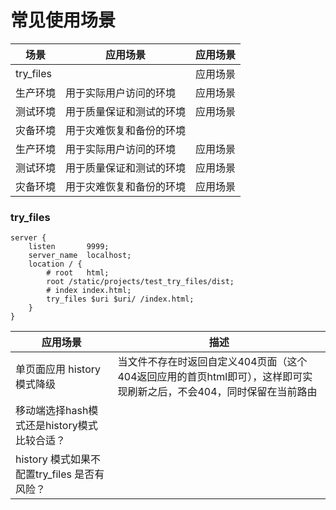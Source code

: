 # 常见使用场景
| 场景       | 应用场景                       |应用场景                       |
|----------|----------------------------|--------------------------- |
| try_files   |  |应用场景                       |
| 生产环境   | 用于实际用户访问的环境       |应用场景                       |
| 测试环境   | 用于质量保证和测试的环境     |应用场景                       |
| 灾备环境   | 用于灾难恢复和备份的环境     |     |应用场景                       |
| 生产环境   | 用于实际用户访问的环境       |应用场景                       |
| 测试环境   | 用于质量保证和测试的环境     |应用场景                       |
| 灾备环境   | 用于灾难恢复和备份的环境     |应用场景                       |



### try_files
```nginx
server {
    listen       9999;
    server_name  localhost;
    location / {
        # root   html;
        root /static/projects/test_try_files/dist;
        # index index.html;
        try_files $uri $uri/ /index.html;
    }
}
```

| 应用场景       | 描述                       |
|--------------|----------------------------|
| 单页面应用 history模式降级     | 当文件不存在时返回自定义404页面（这个404返回应用的首页html即可），这样即可实现刷新之后，不会404，同时保留在当前路由 |
| 移动端选择hash模式还是history模式比较合适？     | |
| history 模式如果不配置try_files 是否有风险？     | |